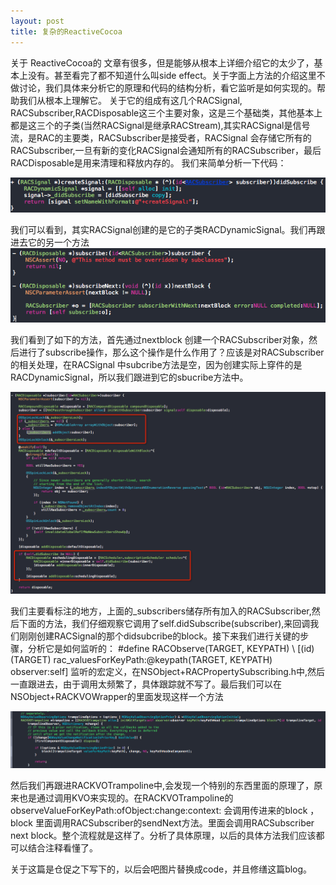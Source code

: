 ```yaml
---
layout: post
title: 复杂的ReactiveCocoa
---
```


 
关于 ReactiveCocoa的 文章有很多，但是能够从根本上详细介绍它的太少了，基本上没有。甚至看完了都不知道什么叫side effect。关于字面上方法的介绍这里不做讨论，我们具体来分析它的原理和代码的结构分析，看它监听是如何实现的。帮助我们从根本上理解它。
关于它的组成有这几个RACSignal, RACSubscriber,RACDisposable这三个主要对象，这是三个基础类，其他基本上都是这三个的子类(当然RACSignal是继承RACStream),其实RACSignal是信号流，是RAC的主要类，RACSubscriber是接受者，RACSignal
会存储它所有的RACSubscriber,一旦有新的变化RACSignal会通知所有的RACSubscriber，最后RACDisposable是用来清理和释放内存的。
  我们来简单分析一下代码：
  
  ![code1](/assets/2014-07-29-01.png)

我们可以看到，其实RACSignal创建的是它的子类RACDynamicSignal。我们再跟进去它的另一个方法
![code1](/assets/2014-07-29-02.png)


我们看到了如下的方法，首先通过nextblock 创建一个RACSubscriber对象，然后进行了subscribe操作，那么这个操作是什么作用了？应该是对RACSubscriber的相关处理，在RACSignal 中subcribe方法是空，因为创建实际上穿件的是RACDynamicSignal，所以我们跟进到它的sbucribe方法中。

![code1](/assets/2014-07-29-03.png)


我们主要看标注的地方，上面的_subscribers储存所有加入的RACSubscriber,然后下面的方法，我们仔细观察它调用了self.didSubscribe(subscriber),来回调我们刚刚创建RACSignal的那个didsubcribe的block。接下来我们进行关键的步骤，分析它是如何监听的：
\#define RACObserve(TARGET, KEYPATH) \    [(id)(TARGET) rac_valuesForKeyPath:@keypath(TARGET, KEYPATH) observer:self]
监听的宏定义，在NSObject+RACPropertySubscribing.h中,然后一直跟进去，由于调用太频繁了，具体跟踪就不写了。最后我们可以在NSObject+RACKVOWrapper的里面发现这样一个方法

![code1](/assets/2014-07-29-04.png)

然后我们再跟进RACKVOTrampoline中,会发现一个特别的东西里面的原理了，原来也是通过调用KVO来实现的。在RACKVOTrampoline的
observeValueForKeyPath:ofObject:change:context:
会调用传进来的block ，block 里面调用RACSubscriber的sendNext方法。里面会调用RACSubscriber next block。整个流程就是这样了。分析了具体原理，以后的具体方法我们应该都可以结合注释看懂了。

关于这篇是仓促之下写下的，以后会吧图片替换成code，并且修缮这篇blog。